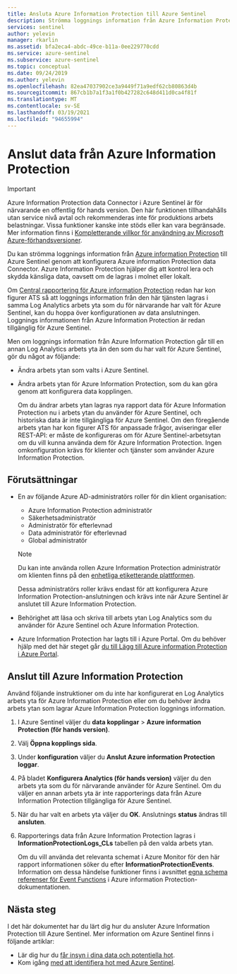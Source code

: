 ```yaml
---
title: Ansluta Azure Information Protection till Azure Sentinel
description: Strömma loggnings information från Azure Information Protection till Azure Sentinel genom att konfigurera Azure Information Protection data Connector.
services: sentinel
author: yelevin
manager: rkarlin
ms.assetid: bfa2eca4-abdc-49ce-b11a-0ee229770cdd
ms.service: azure-sentinel
ms.subservice: azure-sentinel
ms.topic: conceptual
ms.date: 09/24/2019
ms.author: yelevin
ms.openlocfilehash: 82ea47037902ce3a9449f71a9edf62cb80863d4b
ms.sourcegitcommit: 867cb1b7a1f3a1f0b427282c648d411d0ca4f81f
ms.translationtype: MT
ms.contentlocale: sv-SE
ms.lasthandoff: 03/19/2021
ms.locfileid: "94655994"
---
```

# <a name="connect-data-from-azure-information-protection"></a>Anslut data från Azure Information Protection

> [!IMPORTANT]
> Azure Information Protection data Connector i Azure Sentinel är för närvarande en offentlig för hands version.
> Den här funktionen tillhandahålls utan service nivå avtal och rekommenderas inte för produktions arbets belastningar. Vissa funktioner kanske inte stöds eller kan vara begränsade. Mer information finns i [Kompletterande villkor för användning av Microsoft Azure-förhandsversioner](https://azure.microsoft.com/support/legal/preview-supplemental-terms/).

Du kan strömma loggnings information från [Azure information Protection](https://azure.microsoft.com/services/information-protection/) till Azure Sentinel genom att konfigurera Azure information Protection data Connector. Azure Information Protection hjälper dig att kontrol lera och skydda känsliga data, oavsett om de lagras i molnet eller lokalt.

Om [Central rapportering för Azure information Protection](/azure/information-protection/reports-aip) redan har kon figurer ATS så att loggnings information från den här tjänsten lagras i samma Log Analytics arbets yta som du för närvarande har valt för Azure Sentinel, kan du hoppa över konfigurationen av data anslutningen. Loggnings informationen från Azure Information Protection är redan tillgänglig för Azure Sentinel.

Men om loggnings information från Azure Information Protection går till en annan Log Analytics arbets yta än den som du har valt för Azure Sentinel, gör du något av följande:

- Ändra arbets ytan som valts i Azure Sentinel.

- Ändra arbets ytan för Azure Information Protection, som du kan göra genom att konfigurera data kopplingen.
    
    Om du ändrar arbets ytan lagras nya rapport data för Azure Information Protection nu i arbets ytan du använder för Azure Sentinel, och historiska data är inte tillgängliga för Azure Sentinel. Om den föregående arbets ytan har kon figurer ATS för anpassade frågor, aviseringar eller REST-API: er måste de konfigureras om för Azure Sentinel-arbetsytan om du vill kunna använda dem för Azure Information Protection. Ingen omkonfiguration krävs för klienter och tjänster som använder Azure Information Protection.

## <a name="prerequisites"></a>Förutsättningar

- En av följande Azure AD-administratörs roller för din klient organisation: 
    - Azure Information Protection administratör
    - Säkerhetsadministratör
    - Administratör för efterlevnad
    - Data administratör för efterlevnad
    - Global administratör
    
    > [!NOTE]
    > Du kan inte använda rollen Azure Information Protection administratör om klienten finns på den [enhetliga etiketterande plattformen](/information-protection/faqs#how-can-i-determine-if-my-tenant-is-on-the-unified-labeling-platform).
    
    Dessa administratörs roller krävs endast för att konfigurera Azure Information Protection-anslutningen och krävs inte när Azure Sentinel är anslutet till Azure Information Protection.

- Behörighet att läsa och skriva till arbets ytan Log Analytics som du använder för Azure Sentinel och Azure Information Protection.

- Azure Information Protection har lagts till i Azure Portal. Om du behöver hjälp med det här steget går [du till Lägg till Azure information Protection i Azure Portal](/azure/information-protection/quickstart-viewpolicy#add-azure-information-protection-to-the-azure-portal).

## <a name="connect-to-azure-information-protection"></a>Anslut till Azure Information Protection

Använd följande instruktioner om du inte har konfigurerat en Log Analytics arbets yta för Azure Information Protection eller om du behöver ändra arbets ytan som lagrar Azure Information Protection loggnings information.

1. I Azure Sentinel väljer du **data kopplingar**  >  **Azure information Protection (för hands version)**.

2. Välj **Öppna kopplings sida**.

3. Under **konfiguration** väljer du **Anslut Azure information Protection loggar**.

4. På bladet **Konfigurera Analytics (för hands version)** väljer du den arbets yta som du för närvarande använder för Azure Sentinel. Om du väljer en annan arbets yta är inte rapporterings data från Azure Information Protection tillgängliga för Azure Sentinel.

5. När du har valt en arbets yta väljer du **OK**. Anslutnings **status** ändras till **ansluten**.

6. Rapporterings data från Azure Information Protection lagras i **InformationProtectionLogs_CLs** tabellen på den valda arbets ytan. 
    
    Om du vill använda det relevanta schemat i Azure Monitor för den här rapport informationen söker du efter **InformationProtectionEvents**. Information om dessa händelse funktioner finns i avsnittet [egna schema referenser för Event Functions](/azure/information-protection/reports-aip#friendly-schema-reference-for-event-functions) i Azure information Protection-dokumentationen.

## <a name="next-steps"></a>Nästa steg

I det här dokumentet har du lärt dig hur du ansluter Azure Information Protection till Azure Sentinel. Mer information om Azure Sentinel finns i följande artiklar:
- Lär dig hur du [får insyn i dina data och potentiella hot](quickstart-get-visibility.md).
- Kom igång [med att identifiera hot med Azure Sentinel](tutorial-detect-threats-built-in.md).